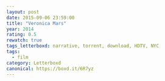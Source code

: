 ```yaml
---
layout: post 
date: 2015-09-06 23:59:00
title: "Veronica Mars"
year: 2014
rating: 0.5
rewatch: true
tags_letterboxd: narrative, torrent, download, HDTV, NYC
tags:
  - film
category: Letterboxd
canonical: https://boxd.it/6R7yz
---
```

